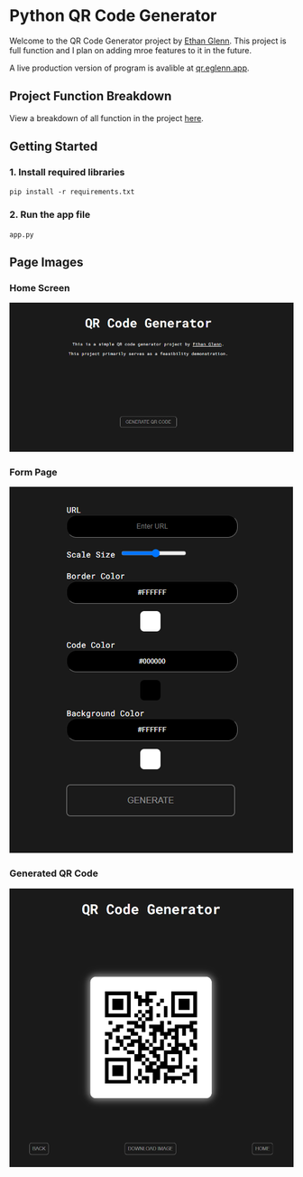 # Python QR Code Generator

Welcome to the QR Code Generator project by [Ethan Glenn](https://eglenn.dev). This project is full function and I plan on adding mroe features to it in the future.

A live production version of program is avalible at [qr.eglenn.app](https://qr.eglenn.app).


## Project Function Breakdown
View a breakdown of all function in the project [here](./docs/functions.md).

## Getting Started
### 1. Install required libraries
    pip install -r requirements.txt
### 2. Run the app file
    app.py

## Page Images
### Home Screen
<img src="./docs/img/home.png" alt="Webapge home screen">

### Form Page
<img src="./docs/img/form.png" alt="Webpage form screen">

### Generated QR Code
<img src="./docs/img/generated.png" alt="Webpage form screen">